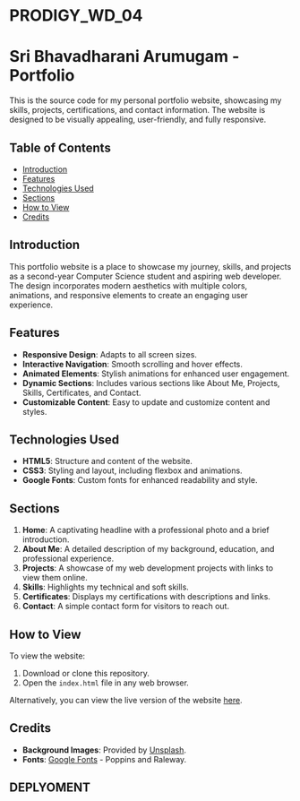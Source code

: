 # PRODIGY_WD_04

# Sri Bhavadharani Arumugam - Portfolio

This is the source code for my personal portfolio website, showcasing my skills, projects, certifications, and contact information. The website is designed to be visually appealing, user-friendly, and fully responsive.

## Table of Contents

- [Introduction](#introduction)
- [Features](#features)
- [Technologies Used](#technologies-used)
- [Sections](#sections)
- [How to View](#how-to-view)
- [Credits](#credits)

## Introduction

This portfolio website is a place to showcase my journey, skills, and projects as a second-year Computer Science student and aspiring web developer. The design incorporates modern aesthetics with multiple colors, animations, and responsive elements to create an engaging user experience.

## Features

- **Responsive Design**: Adapts to all screen sizes.
- **Interactive Navigation**: Smooth scrolling and hover effects.
- **Animated Elements**: Stylish animations for enhanced user engagement.
- **Dynamic Sections**: Includes various sections like About Me, Projects, Skills, Certificates, and Contact.
- **Customizable Content**: Easy to update and customize content and styles.

## Technologies Used

- **HTML5**: Structure and content of the website.
- **CSS3**: Styling and layout, including flexbox and animations.
- **Google Fonts**: Custom fonts for enhanced readability and style.

## Sections

1. **Home**: A captivating headline with a professional photo and a brief introduction.
2. **About Me**: A detailed description of my background, education, and professional experience.
3. **Projects**: A showcase of my web development projects with links to view them online.
4. **Skills**: Highlights my technical and soft skills.
5. **Certificates**: Displays my certifications with descriptions and links.
6. **Contact**: A simple contact form for visitors to reach out.

## How to View

To view the website:

1. Download or clone this repository.
2. Open the `index.html` file in any web browser.

Alternatively, you can view the live version of the website [here](https://dharani-arumugam26.github.io/PRODIGY_WD_04/).

## Credits

- **Background Images**: Provided by [Unsplash](https://unsplash.com/).
- **Fonts**: [Google Fonts](https://fonts.google.com/) - Poppins and Raleway.

## DEPLYOMENT



